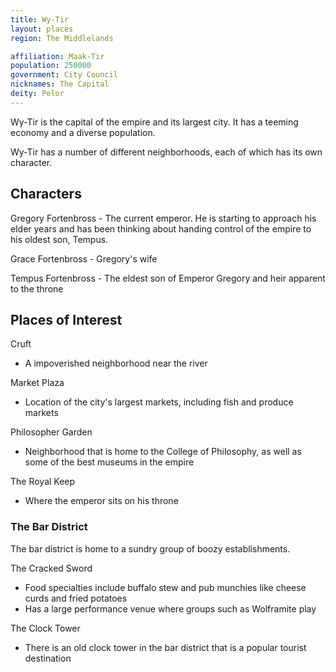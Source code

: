 ```yaml
---
title: Wy-Tir
layout: places
region: The Middlelands

affiliation: Maak-Tir
population: 250000
government: City Council
nicknames: The Capital
deity: Pelor
---
```

Wy-Tir is the capital of the empire and its largest city. It has a teeming economy and a diverse population.

Wy-Tir has a number of different neighborhoods, each of which has its own character.

## Characters

Gregory Fortenbross - The current emperor. He is starting to approach his elder years and has been thinking about handing control of the empire to his oldest son, Tempus.

Grace Fortenbross - Gregory's wife

Tempus Fortenbross - The eldest son of Emperor Gregory and heir apparent to the throne

## Places of Interest

Cruft
- A impoverished neighborhood near the river

Market Plaza
- Location of the city's largest markets, including fish and produce markets

Philosopher Garden
- Neighborhood that is home to the College of Philosophy, as well as some of the best museums in the empire

The Royal Keep
- Where the emperor sits on his throne

### The Bar District
The bar district is home to a sundry group of boozy establishments.

The Cracked Sword
- Food specialties include buffalo stew and pub munchies like cheese curds and fried potatoes
- Has a large performance venue where groups such as Wolframite play

The Clock Tower
- There is an old clock tower in the bar district that is a popular tourist destination
